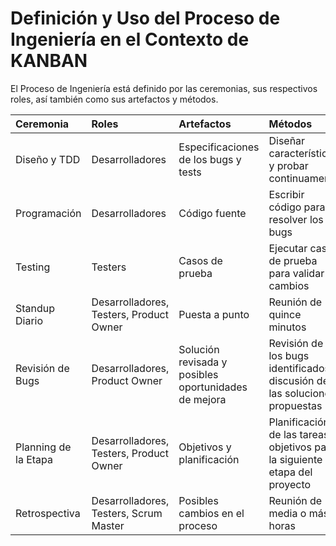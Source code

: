 # Definición y Uso del Proceso de Ingeniería en el Contexto de KANBAN

El Proceso de Ingeniería está definido por las ceremonias, sus respectivos roles, así también como sus artefactos y métodos.

| Ceremonia | Roles | Artefactos | Métodos |
| :--- | :--- | :--- | :--- |
| Diseño y TDD | Desarrolladores | Especificaciones de los bugs y tests | Diseñar características y probar continuamente |
| Programación | Desarrolladores | Código fuente | Escribir código para resolver los bugs |
| Testing | Testers | Casos de prueba | Ejecutar casos de prueba para validar cambios |
| Standup Diario | Desarrolladores, Testers, Product Owner | Puesta a punto | Reunión de quince minutos |
| Revisión de Bugs | Desarrolladores, Product Owner | Solución revisada y posibles oportunidades de mejora | Revisión de los bugs identificados y discusión de las soluciones propuestas |
| Planning de la Etapa | Desarrolladores, Testers, Product Owner | Objetivos y planificación | Planificación de las tareas y objetivos para la siguiente etapa del proyecto |
| Retrospectiva | Desarrolladores, Testers, Scrum Master | Posibles cambios en el proceso | Reunión de media o más horas |